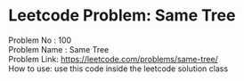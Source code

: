 # Leetcode Problem: Same Tree
Problem No : 100<br/>
Problem Name : Same Tree<br/>
Problem Link: https://leetcode.com/problems/same-tree/<br/>
How to use: use this code inside the leetcode solution class
